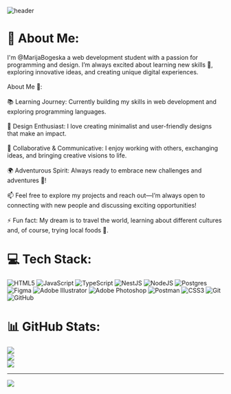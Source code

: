![header](https://capsule-render.vercel.app/api?type=rounded&color=7029FF&height=200&section=header&text=%20Frontend%20and%20Backend%20Explorer%20%7C%20Growing%20Every%20Day%20&fontSize=36&fontColor=ffffff&textBg=true)



# 💫 About Me:
I'm @MarijaBogeska a web development student with a passion for programming and design. I’m always excited about learning new skills 🌱, exploring innovative ideas, and creating unique digital experiences.<br><br>About Me 🌟:<br><br>📚 Learning Journey: Currently building my skills in web development and exploring programming languages.<br><br>🎨 Design Enthusiast: I love creating minimalist and user-friendly designs that make an impact.<br><br>🤝 Collaborative & Communicative: I enjoy working with others, exchanging ideas, and bringing creative visions to life.<br><br>🌍 Adventurous Spirit: Always ready to embrace new challenges and adventures 🚀!<br><br>📫 Feel free to explore my projects and reach out—I’m always open to connecting with new people and discussing exciting opportunities!<br><br>⚡ Fun fact: My dream is to travel the world, learning about different cultures and, of course, trying local foods 🍜.


# 💻 Tech Stack:
![HTML5]() ![JavaScript](https://img.shields.io/badge/javascript-%23323330.svg?style=for-the-badge&logo=javascript&logoColor=%23F7DF1E) ![TypeScript](https://img.shields.io/badge/typescript-%23007ACC.svg?style=for-the-badge&logo=typescript&logoColor=white) ![NestJS](https://img.shields.io/badge/nestjs-%23E0234E.svg?style=for-the-badge&logo=nestjs&logoColor=white) ![NodeJS](https://img.shields.io/badge/node.js-6DA55F?style=for-the-badge&logo=node.js&logoColor=white) ![Postgres](https://img.shields.io/badge/postgres-%23316192.svg?style=for-the-badge&logo=postgresql&logoColor=white) ![Figma](https://img.shields.io/badge/figma-%23F24E1E.svg?style=for-the-badge&logo=figma&logoColor=white) ![Adobe Illustrator](https://img.shields.io/badge/adobe%20illustrator-%23FF9A00.svg?style=for-the-badge&logo=adobe%20illustrator&logoColor=white) ![Adobe Photoshop](https://img.shields.io/badge/adobe%20photoshop-%2331A8FF.svg?style=for-the-badge&logo=adobe%20photoshop&logoColor=white) ![Postman](https://img.shields.io/badge/Postman-FF6C37?style=for-the-badge&logo=postman&logoColor=white) ![CSS3](https://img.shields.io/badge/css3-%231572B6.svg?style=for-the-badge&logo=css3&logoColor=white) ![Git](https://img.shields.io/badge/git-%23F05033.svg?style=for-the-badge&logo=git&logoColor=white) ![GitHub](https://img.shields.io/badge/github-%23121011.svg?style=for-the-badge&logo=github&logoColor=white)
# 📊 GitHub Stats:
![](https://github-readme-stats.vercel.app/api?username=MarijaBogeska&theme=dark&hide_border=false&include_all_commits=true&count_private=true)<br/>
![](https://nirzak-streak-stats.vercel.app/?user=MarijaBogeska&theme=dark&hide_border=false)<br/>
![](https://github-readme-stats.vercel.app/api/top-langs/?username=MarijaBogeska&theme=dark&hide_border=false&include_all_commits=true&count_private=true&layout=compact)

---
[![](https://visitcount.itsvg.in/api?id=MarijaBogeska&icon=9&color=5)](https://visitcount.itsvg.in)

<!-- Proudly created with GPRM ( https://gprm.itsvg.in ) -->
